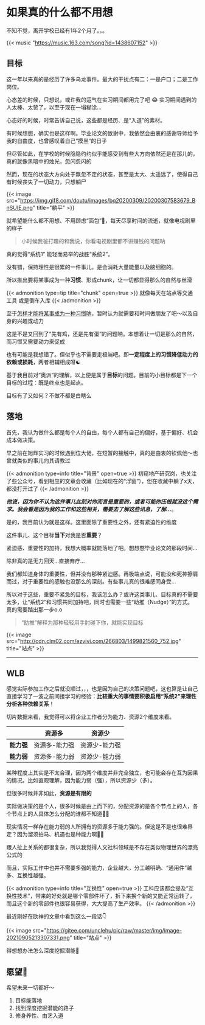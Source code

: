 # 如果真的什么都不用想


不知不觉，离开学校已经有1年2个月了。。。

<!--more-->

{{< music "https://music.163.com/song?id=1438607152" >}}

## 目标

这一年以来真的是经历了许多乌龙事件。最大的干扰点有二：一是户口；二是工作岗位。

心态差的时候，只想说，或许我的运气在实习期间都用完了吧 😂 实习期间遇到的人太棒、太赞了，以至于现在一塌糊涂...

心态好的时候，时常告诉自己说，这些都是经历、是“入道”的素材。

有时候想想，确实也是这样啊。毕业论文的致谢中，我依然会由衷的感谢导师给予我的自由度，也曾感叹着自己“摸黑”的日子

但尽管如此，在学校的时候隐隐约约似乎能感受到有些大方向依然还是在那儿的，真的就像黑暗中的烛光，忽闪忽闪的

然而，现在的状态大方向处于飘忽不定的状态，甚至是太大、太遥远了，使得自己有时候丧失了一切动力，只想躺尸

{{< image src="https://img.gif8.com/doutu/images/bq20200309/20200307583679_BnSUIE.png" title="躺平" >}}

就希望能什么都不用想、不用顾虑“面包”🍞，每天尽享时间的流逝，就像电视剧里的样子

> 小时候我爸打趣的和我说，你看电视剧里都不讲赚钱的问题呐

真的觉得“系统1” 能轻而易举的战胜“系统2”。

没有错，保持理性是很累的一件事儿，是会消耗大量能量以及脑细胞的。

所以推出要将某事成为一种**习惯**、形成chunk，让一切都显得那么的自然与丝滑

{{< admonition type=tip title="chunk" open=true >}}
就像每天在站点等交通工具
或是倒车入库
{{< /admonition >}}

至于<u>怎样才能将某事成为一种习惯呐</u>，暂时认为就需要和时间做朋友了吧～以及自身的兴趣或动力

这是不是又回到了“先有鸡，还是先有蛋”的问题呐。本想着让一切是那么的自然，而习惯又需要动力来促成

也有可能是我想错了。但似乎也不需要走极端吧。即**一定程度上的习惯降低动力的依赖或损耗**，两者相辅相成呀☯️

基于我目前对“奥派”的理解，以上便是属于**目标**的问题。目前的小目标都是下一个目标的过程：既是终点也是起点。

目标有了又如何？不做不都是白瞎么

## 落地

首先，我认为做什么都是每个人的自由，每个人都有自己的偏好，基于偏好、机会成本做决策。

早之前在旭辉实习的时候遇到位大佬，在短暂的接触中，真的是由衷的钦佩他～也曾就类似的事儿向其请教过

{{< admonition type=info title="背景" open=true >}}
初窥地产研究岗，也关注了些公众号，看到相应的文章会收藏（比如现在的“浮窗”），但在收藏中躺了x天，都没打开过了
{{< /admonition >}}

***他说，因为你不认为这件事儿此刻对你而言是重要的，或者可能你压根就没这个需求。我会看是因为我的工作和这些相关，需要去了解这些讯息，了解...***。

是的，我目前认为就是这样。这里面除了重要性之外，还有紧迫性的维度

这件事儿、这个目标**当下**对我是否**重要**？

紧迫感、重要性的加持，我想大概率就能落地了吧。想想憋毕业论文的那段时间...

除非真的是无力回天...直接弃疗...

我们都知道身体的重要性，但并没有那种紧迫感。再极端点说，可能没和死神擦肩而过，对于重要性的感触也没那么的深刻。有些事儿真的很难感同身受...

所以对于这些，重要不紧急的目标，我该怎么办？或许这类事儿、目标真的不需要太多，让“系统2”和习惯共同加持吧，同时也需要一些“助推（Nudge）”的方式。真的需要踏出那一步o.o

> “助推”解释为那种轻轻用手肘碰下你，就能实现目标

{{< image src="http://cdn.clm02.com/ezvivi.com/266803/1499821560_752.jpg" title="站点" >}}

---

## WLB

感觉实际参加工作之后就没顺过，，，也是因为自己的决策问题吧，这也算是让自己直接学习了一波之前间接学习的经验：**比较重大的事情要积极启用“系统2”来理性分析各种依赖关系**！

切片数据来看，我觉得可以将企业工作者分为能力、资源2个维度来看。

|            | 资源多        | 资源少        |
| :----------: | :-------------: | :-------------: |
| **能力强** | 资源多-能力强 | 资源少-能力强 |
| **能力弱** | 资源多-能力弱 | 资源少-能力弱 |

某种程度上其实是不太合理，因为两个维度并非完全独立，也可能会存在互为因果的情况。比如直观理解，因为能力弱（强），所以资源少（多）。

但很多时候并非如此，**资源是有限的**

实际做决策的是个人，很多时候是由上而下的，分配资源的是各个节点上的人，各个节点上的人具体怎么分配的谁都不知道🤷‍♂️

现实情况一样存在能力弱的人所拥有的资源多于能力强的。但这是不是也很难界定？因为溜须拍马、机遇也是种能力啊🤷‍♂️

跟人扯上关系的都很复杂，所以我觉得人文社科领域是不存在类似物理世界的漂亮公式的

而且，实际工作中也并不需要多强的能力，企业越大，分工越明确、“通用件”越多、互换性越强。

{{< admonition type=info title="互换性" open=true >}}
工科应该都会提及“互换性技术”，带来的好处就是哪个零部件坏了，拆下来换个新的又能正常运转了，而且这个新的零部件也很容易获得，大大提高了生产效率。
{{< /admonition >}}

最近刚好在欧神的文章中看到这么一段话👇

{{< image src="https://gitee.com/unclehu/pic/raw/master/img/image-20210905213307331.png" title="站点" >}}

得想想办法怎么深度挖掘潜能🤔

## 愿望🙏

希望未来一切都好～

1. 目标能落地
2. 找到深度挖掘潜能的路子
3. 修身养性、由艺入道

















<head> 
    <script defer src="https://use.fontawesome.com/releases/v5.0.13/js/all.js"></script> 
    <script defer src="https://use.fontawesome.com/releases/v5.0.13/js/v4-shims.js"></script> 
</head> 
<link rel="stylesheet" href="https://use.fontawesome.com/releases/v5.0.13/css/all.css">
